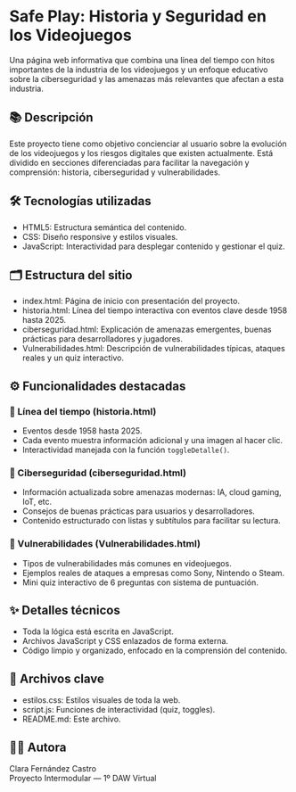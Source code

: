 # Safe Play: Historia y Seguridad en los Videojuegos

Una página web informativa que combina una línea del tiempo con hitos importantes de la industria de los videojuegos y un enfoque educativo sobre la ciberseguridad y las amenazas más relevantes que afectan a esta industria.

## 📚 Descripción

Este proyecto tiene como objetivo concienciar al usuario sobre la evolución de los videojuegos y los riesgos digitales que existen actualmente. Está dividido en secciones diferenciadas para facilitar la navegación y comprensión: historia, ciberseguridad y vulnerabilidades.

## 🛠️ Tecnologías utilizadas

- HTML5: Estructura semántica del contenido.
- CSS: Diseño responsive y estilos visuales.
- JavaScript: Interactividad para desplegar contenido y gestionar el quiz.

## 🗂️ Estructura del sitio

- index.html: Página de inicio con presentación del proyecto.
- historia.html: Línea del tiempo interactiva con eventos clave desde 1958 hasta 2025.
- ciberseguridad.html: Explicación de amenazas emergentes, buenas prácticas para desarrolladores y jugadores.
- Vulnerabilidades.html: Descripción de vulnerabilidades típicas, ataques reales y un quiz interactivo.

## ⚙️ Funcionalidades destacadas

### 📅 Línea del tiempo (historia.html)
- Eventos desde 1958 hasta 2025.
- Cada evento muestra información adicional y una imagen al hacer clic.
- Interactividad manejada con la función `toggleDetalle()`.

### 🔐 Ciberseguridad (ciberseguridad.html)
- Información actualizada sobre amenazas modernas: IA, cloud gaming, IoT, etc.
- Consejos de buenas prácticas para usuarios y desarrolladores.
- Contenido estructurado con listas y subtítulos para facilitar su lectura.

### 🧨 Vulnerabilidades (Vulnerabilidades.html)
- Tipos de vulnerabilidades más comunes en videojuegos.
- Ejemplos reales de ataques a empresas como Sony, Nintendo o Steam.
- Mini quiz interactivo de 6 preguntas con sistema de puntuación.

## ✨ Detalles técnicos

- Toda la lógica está escrita en JavaScript.
- Archivos JavaScript y CSS enlazados de forma externa.
- Código limpio y organizado, enfocado en la comprensión del contenido.

## 📁 Archivos clave

- estilos.css: Estilos visuales de toda la web.
- script.js: Funciones de interactividad (quiz, toggles).
- README.md: Este archivo.

## 👩‍💻 Autora

Clara Fernández Castro  
Proyecto Intermodular — 1º DAW Virtual
